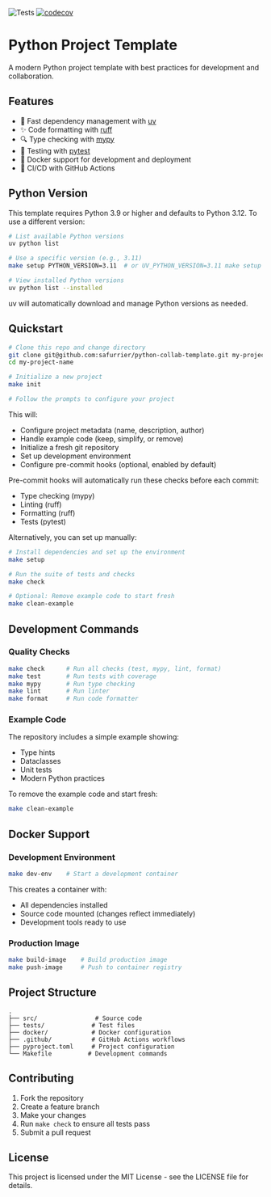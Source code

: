![Tests](https://github.com/safurrier/python-collab-template/workflows/Tests/badge.svg) [![codecov](https://codecov.io/gh/safurrier/python-collab-template/branch/master/graph/badge.svg)](https://codecov.io/gh/safurrier/python-collab-template)

# Python Project Template

A modern Python project template with best practices for development and collaboration.

## Features
- 🚀 Fast dependency management with [uv](https://github.com/astral-sh/uv)
- ✨ Code formatting with [ruff](https://github.com/astral-sh/ruff)
- 🔍 Type checking with [mypy](https://github.com/python/mypy)
- 🧪 Testing with [pytest](https://github.com/pytest-dev/pytest)
- 🐳 Docker support for development and deployment
- 👷 CI/CD with GitHub Actions

## Python Version
This template requires Python 3.9 or higher and defaults to Python 3.12. To use a different version:

```bash
# List available Python versions
uv python list

# Use a specific version (e.g., 3.11)
make setup PYTHON_VERSION=3.11  # or UV_PYTHON_VERSION=3.11 make setup

# View installed Python versions
uv python list --installed
```

uv will automatically download and manage Python versions as needed.

## Quickstart
```bash
# Clone this repo and change directory
git clone git@github.com:safurrier/python-collab-template.git my-project-name
cd my-project-name

# Initialize a new project
make init

# Follow the prompts to configure your project
```

This will:
- Configure project metadata (name, description, author)
- Handle example code (keep, simplify, or remove)
- Initialize a fresh git repository
- Set up development environment
- Configure pre-commit hooks (optional, enabled by default)

Pre-commit hooks will automatically run these checks before each commit:
- Type checking (mypy)
- Linting (ruff)
- Formatting (ruff)
- Tests (pytest)

Alternatively, you can set up manually:
```bash
# Install dependencies and set up the environment
make setup

# Run the suite of tests and checks
make check

# Optional: Remove example code to start fresh
make clean-example
```

## Development Commands

### Quality Checks
```bash
make check      # Run all checks (test, mypy, lint, format)
make test       # Run tests with coverage
make mypy       # Run type checking
make lint       # Run linter
make format     # Run code formatter
```

### Example Code
The repository includes a simple example showing:
- Type hints
- Dataclasses
- Unit tests
- Modern Python practices

To remove the example code and start fresh:
```bash
make clean-example
```
## Docker Support

### Development Environment
```bash
make dev-env    # Start a development container
```

This creates a container with:
- All dependencies installed
- Source code mounted (changes reflect immediately)
- Development tools ready to use

### Production Image
```bash
make build-image    # Build production image
make push-image     # Push to container registry
```

## Project Structure
```
.
├── src/                # Source code
├── tests/             # Test files
├── docker/            # Docker configuration
├── .github/           # GitHub Actions workflows
├── pyproject.toml     # Project configuration
└── Makefile          # Development commands
```

## Contributing
1. Fork the repository
2. Create a feature branch
3. Make your changes
4. Run `make check` to ensure all tests pass
5. Submit a pull request

## License
This project is licensed under the MIT License - see the LICENSE file for details.

